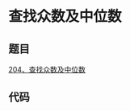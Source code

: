 # 查找众数及中位数

## 题目

[204、查找众数及中位数](https://sars2025.blog.csdn.net/article/details/132117885)

## 代码

